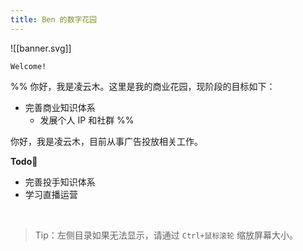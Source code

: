 ```yaml
---
title: Ben 的数字花园
---
```



![[banner.svg]]


```poetry
Welcome!
```

%%
你好，我是凌云木。这里是我的商业花园，现阶段的目标如下：

- 完善商业知识体系
	- 发展个人 IP 和社群
%%

你好，我是凌云木，目前从事广告投放相关工作。

**Todo**🎯

- 完善投手知识体系
- 学习直播运营

<br>

> Tip：左侧目录如果无法显示，请通过 `Ctrl+鼠标滚轮` 缩放屏幕大小。
